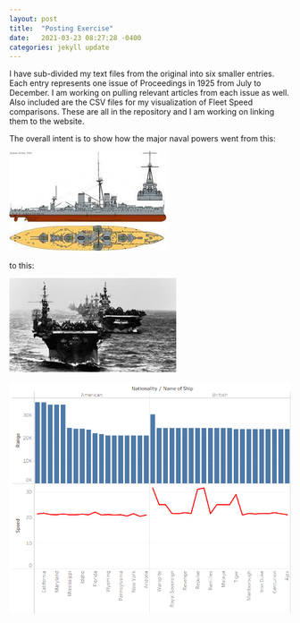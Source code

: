 ```yaml
---
layout: post
title:  "Posting Exercise"
date:   2021-03-23 08:27:28 -0400
categories: jekyll update
---
```


I have sub-divided my text files from the original into six smaller entries.
Each entry represents one issue of Proceedings in 1925 from July to December.
I am working on pulling relevant articles from each issue as well.  Also included
are the CSV files for my visualization of Fleet Speed comparisons.
These are all in the repository and I am working on linking them to the website.

The overall intent is to show how the major naval powers went from this:

![HMS Dreadnought](https://raw.githubusercontent.com/comp-methods-fsu-2021/Ward_Corpus/main/Dreadnought1.png)

to this:

![American carrier fleet 1944](https://raw.githubusercontent.com/comp-methods-fsu-2021/Ward_Corpus/main/CV.png)

![Fleet Speed Analysis](https://raw.githubusercontent.com/comp-methods-fsu-2021/Ward_Corpus/main/ChartTab.PNG)